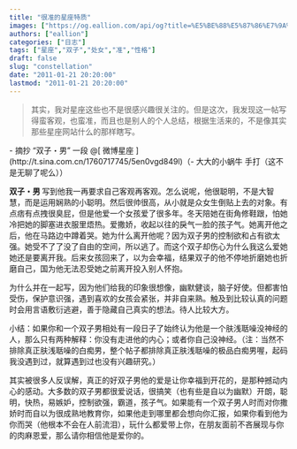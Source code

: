 ```yaml
---
title: "很准的星座特质"
images: ["https://og.eallion.com/api/og?title=%E5%BE%88%E5%87%86%E7%9A%84%E6%98%9F%E5%BA%A7%E7%89%B9%E8%B4%A8"]
authors: ["eallion"]
categories: ["日志"]
tags: ["星座","双子","处女","准","性格"]
draft: false
slug: "constellation"
date: "2011-01-21 20:20:00"
lastmod: "2011-01-21 20:20:00"
---
```


<blockquote > 其实，我对星座这些也不是很感兴趣很关注的。但是这次，我发现这一帖写得蛮客观，也蛮准，而且也是别人的个人总结，根据生活来的，不是像其实那些星座网站什么的那样瞎写。</blockquote>
- 摘抄 “双子・男” 一段 @[ 微博星座 ](http://t.sina.com.cn/1760717745/5en0vgd849l)（- 大大的小蜗牛 手打（这不是无聊了呢么））

<strong> 双子・男 </strong>
写到他我一再要求自己客观再客观。怎么说呢，他很聪明，不是大智慧，而是运用娴熟的小聪明。然后很帅很高，从小就是众女生倒贴上去的对象。有点痞有点拽很臭屁，但是他爱一个女孩爱了很多年。冬天陪她在街角修鞋跟，怕她冷把她的脚塞进衣服里焐热。爱撒娇，收起以往的戾气一脸的孩子气。她离开他之后，他在马路边中蹲着哭。她为什么离开他呢？因为双子男的控制欲和占有欲太强。她受不了了没了自由的空间，所以逃了。而这个双子却伤心为什么我这么爱她她还是要离开我。后来女孩回来了，以为会幸福，结果双子的他不停地折磨她也折磨自己，国为他无法忍受她之前离开投入别人怀抱。

为什么并在一起写，因为他们给我的印象很想像，幽默健谈，脑子好使。但都害怕受伤，保护意识强，遇到喜欢的女孩会紧张，并非自来熟。触及到比较认真的问题时会用言语敷衍逃避，善于隐藏自己真实的想法。待人比较大方。

小结：如果你和一个双子男相处有一段日子了始终认为他是一个肤浅聒噪没神经的人，那么只有两种解释：你没有走进他的内心；或者你自己没神经。（注：当然不排除真正肤浅聒噪的白痴男，整个帖子都排除真正肤浅聒噪的极品白痴男喔，起码我没遇到过，就算遇到过也没有兴趣研究。）

其实被很多人反误解，真正的好双子男他的爱是让你幸福到开花的，是那种撼动内心的感动。大多数的双子男都很爱说话，很搞笑（也有些是自以为幽默）开朗，聪明，快热，易嫉妒，控制欲强，霸道，孩子气。如果能有一个双子男人时而对你撒娇时而自以为很成熟地教育你，如果他走到哪里都会想向你汇报，如果你看到他为你而哭（他根本不会在人前流泪），玩什么都爱带上你，在朋友面前不吝展现与你的肉麻恩爱，那么请你相信他是爱你的。
